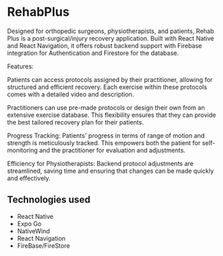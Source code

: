 # RehabPlus
Designed for orthopedic surgeons, physiotherapists, and patients, Rehab Plus is a post-surgical/injury recovery application. Built with React Native and React Navigation, it offers robust backend support with Firebase integration for Authentication and Firestore for the database.

Features:

Patients can access protocols assigned by their practitioner, allowing for structured and efficient recovery. Each exercise within these protocols comes with a detailed video and description.

Practitioners can use pre-made protocols or design their own from an extensive exercise database. This flexibility ensures that they can provide the best tailored recovery plan for their patients.

Progress Tracking: Patients' progress in terms of range of motion and strength is meticulously tracked. This empowers both the patient for self-monitoring and the practitioner for evaluation and adjustments.

Efficiency for Physiotherapists: Backend protocol adjustments are streamlined, saving time and ensuring that changes can be made quickly and effectively.


## Technologies used
- React Native
- Expo Go
- NativeWind
- React Navigation
- FireBase/FireStore
